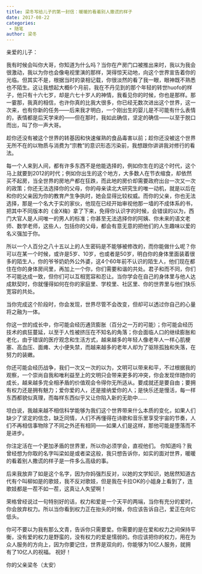 ```yaml
---
title: 梁冬写给儿子的第一封信：暖暖的看着别人撒谎的样子
date: 2017-08-22
categories:
 - 随笔
author: 梁冬
---
```


亲爱的儿子： 

我有时候会叫你大哥，你知道为什么吗？当你在产房门口被推出来时，我以为我会很激动，我以为你也会像电视里演的那样，哭得惊天动地，向这个世界宣告着你的光临。但其实不是，根据当时的录相记载，你很淡然的看了我一眼，眼神既不熟悉也不陌生。这让我想起大概6个月前，我在不丹见到的那个年轻的转世huofo的样子，他只有十六七岁，却是六七十岁人的神情，我看见你的时候，你也是那样。那一霎那，我真的相信，也许你真的比我大很多，你已经无数次进出这个世界，这一次来，也有你新的任务——后来我才明白，一个刚出生的婴儿是不可能有什么表情的，表情都是后天学来的——但在那时，我如此确信，坚定的确信——以至于脱口而出，叫了你一声大哥。 

趁你还没有被这个世界的转基因和快速催熟的食品毒害以前；趁你还没被这个世界无所不在的以物质与消费为“宗教”的意识形态污染前，我想跟你讲讲我对修行的看法。 

每一个人来到人间，都有许多东西不是他能选择的，例如你生在的这个时代，这个马上就要到2012的时代；例如你出生的这个地方，大多数人在节衣缩食，却依然买不起房，当全世界的房地产都在狂跌，而此地的房价却需要政府出台一次又一次的政策；你还无法选择你的父母，你的母亲读北大研究生的唯一动机，就是以后在和你的父亲因为你的教育产生争执时，她会显得比较权威。而你的父亲，你也无法选择，那是一个名大于实的家伙，他现在已经开始审视他那一墙的不成体系的书，把其中不同版本的《金X梅》拿了下来，免得你认识字的时候，会错误的以为，西门大官人是人间唯一的男人的标准；你甚至无法选择你的阿姨、你未来的语文老师、数学老师，这些人，包括你的父母，都会有意无意的把他们的人生趣味以爱的名义强加于你。 

所以一个人百分之八十五以上的人生密码是不能够被修改的，而你能做什么呢？你可以在某一个时候，或许是5岁、10岁，也或者是50岁，明白你的身体里面装着很多的陌生人，你的爷爷奶奶外公外婆，这4个60年前不认识的陌生人，他们现在都住在你的身体房间里，再加上一个你，你们需要和谐的共处。君子和而不同，你们不可能达成一致，但你们可以互相宽容和忍让。当你学会在自己的身体里与他人达成默契时，你就懂得如何在你的家庭里、学校里、社区里、你的世界里与他们快乐宽容的共处。 

当你完成这个阶段时，你会发现，世界尽管不会改变，但却可以透过你自己的心量将之融为一体。 

你这一世的成长中，你可能会经历通货膨胀（百分之一万的可能）；你可能会经历技术的疯狂蔓延，以至于人性被挤压在不知名的角落；你会面临人口的继续膨胀和老化，由于错误的医疗观念和生活方式，越来越多的年轻人像老年人一样心肌梗塞、高血压、面瘫、大小便失禁，而越来越多的老年人却为了驱除孤独和失落，在努力的装嫩。 

你还可能会经历战争，我们一次又一次的以为，文明可以带来和平，不过根据我的观察，一个崇尚自我和唯利益至上的文明只会带来更多的冲突，你会发现伴随你的成长，越来越多完全相矛盾的价值观会令得你无所适从。要成就还是要自由；要拥有权力还是拥有魅力；爱你爱的人，还是接纳爱你的人；是快乐还是慢活，每一样东西都貌似真理，而每样东西似乎又让你陷入新的无助中…… 

坦白说，我越来越不相信科学能够为我们这个世界带来什么本质的变化，如果人们缺少了坚定的信念，缺乏同情，人们不再懂得在诗歌和音乐里享受宇宙的节奏，人们不再相信事物除了不同之外还有相同——如果人们是这样，那他可能是堕落而不是进步。 

你注定活在一个更加矛盾的世界里，所以你必须学会，直视他们。 你知道吗？我曾经想为你取的名字叫梁如是或者梁这般，我只想告诉你，如实的面对世界，暖暖的看着别人撒谎的样子是一件多么高级的事。 

后来我放弃了如是这个名字，因为你妈强烈反对，以她的文学知识，她居然知道古代有个叫柳如是的歌妓，我不反对歌妓，但是我在卡拉OK的小姐身上看到了，连歌妓都是一茬不如一茬，这真让人失望啊！ 

荣格曾经说过一句特别好的话，权力和爱是一个天平的两端，当你有充分的爱时，你会放弃权力。所以当你看到权力正在抬头的时候，你应该告诉自己，爱正在向它低头。 

你可不要以为我有那么文青，告诉你只需要爱。你需要的是在爱和权力之间保持平衡，没有爱的权力是野蛮的，没有权力的爱是懦弱的。你应该把你的权力，用在为众人服务的方向上，因为你要记住，世界是双向的，你能够为10亿人服务，就拥有了10亿人的祝福。 祝好！ 


你的父亲梁冬（太安） 